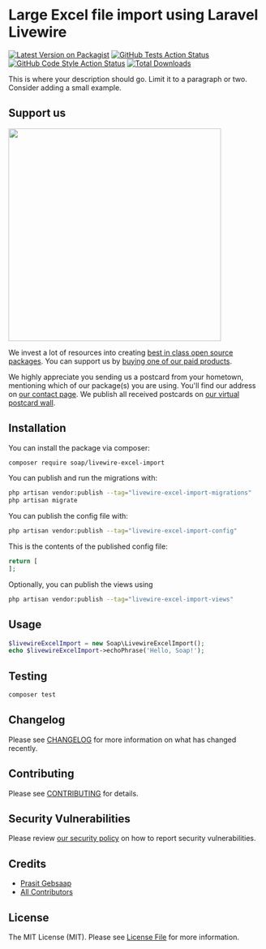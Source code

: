 # Large Excel file import using Laravel Livewire

[![Latest Version on Packagist](https://img.shields.io/packagist/v/soap/livewire-excel-import.svg?style=flat-square)](https://packagist.org/packages/soap/livewire-excel-import)
[![GitHub Tests Action Status](https://img.shields.io/github/actions/workflow/status/soap/livewire-excel-import/run-tests.yml?branch=main&label=tests&style=flat-square)](https://github.com/soap/livewire-excel-import/actions?query=workflow%3Arun-tests+branch%3Amain)
[![GitHub Code Style Action Status](https://img.shields.io/github/actions/workflow/status/soap/livewire-excel-import/fix-php-code-style-issues.yml?branch=main&label=code%20style&style=flat-square)](https://github.com/soap/livewire-excel-import/actions?query=workflow%3A"Fix+PHP+code+style+issues"+branch%3Amain)
[![Total Downloads](https://img.shields.io/packagist/dt/soap/livewire-excel-import.svg?style=flat-square)](https://packagist.org/packages/soap/livewire-excel-import)

This is where your description should go. Limit it to a paragraph or two. Consider adding a small example.

## Support us

[<img src="https://github-ads.s3.eu-central-1.amazonaws.com/livewire-excel-import.jpg?t=1" width="419px" />](https://spatie.be/github-ad-click/livewire-excel-import)

We invest a lot of resources into creating [best in class open source packages](https://spatie.be/open-source). You can support us by [buying one of our paid products](https://spatie.be/open-source/support-us).

We highly appreciate you sending us a postcard from your hometown, mentioning which of our package(s) you are using. You'll find our address on [our contact page](https://spatie.be/about-us). We publish all received postcards on [our virtual postcard wall](https://spatie.be/open-source/postcards).

## Installation

You can install the package via composer:

```bash
composer require soap/livewire-excel-import
```

You can publish and run the migrations with:

```bash
php artisan vendor:publish --tag="livewire-excel-import-migrations"
php artisan migrate
```

You can publish the config file with:

```bash
php artisan vendor:publish --tag="livewire-excel-import-config"
```

This is the contents of the published config file:

```php
return [
];
```

Optionally, you can publish the views using

```bash
php artisan vendor:publish --tag="livewire-excel-import-views"
```

## Usage

```php
$livewireExcelImport = new Soap\LivewireExcelImport();
echo $livewireExcelImport->echoPhrase('Hello, Soap!');
```

## Testing

```bash
composer test
```

## Changelog

Please see [CHANGELOG](CHANGELOG.md) for more information on what has changed recently.

## Contributing

Please see [CONTRIBUTING](CONTRIBUTING.md) for details.

## Security Vulnerabilities

Please review [our security policy](../../security/policy) on how to report security vulnerabilities.

## Credits

- [Prasit Gebsaap](https://github.com/soap)
- [All Contributors](../../contributors)

## License

The MIT License (MIT). Please see [License File](LICENSE.md) for more information.

